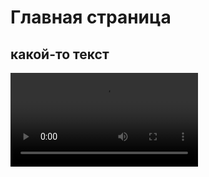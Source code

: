 # Главная страница

## какой-то текст

<video controls>
<source src="attachments/gaussian_integral.mp4" type="video/mp4">
</video>

